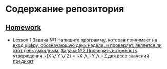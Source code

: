 # Содержание репозитория
## [Homework](https://github.com/Ruslan7121/Getting_to_know_Python/tree/master/Homework)
* [Lesson 1](https://github.com/Ruslan7121/Getting_to_know_Python/tree/master/Homework/Lesson%201)
[Задача №1 Напишите программу, которая принимает на вход цифру, обозначающую день недели, и проверяет, является ли этот день выходным.](https://github.com/Ruslan7121/Getting_to_know_Python/tree/master/Homework/Lesson%201/Task%201)
[Задача №2 Проверить истинность утверждения ¬(X ⋁ Y ⋁ Z) = ¬X ⋀ ¬Y ⋀ ¬Z для всех значений предикат](https://github.com/Ruslan7121/Getting_to_know_Python/tree/master/Homework/Lesson%201/Task%202)
